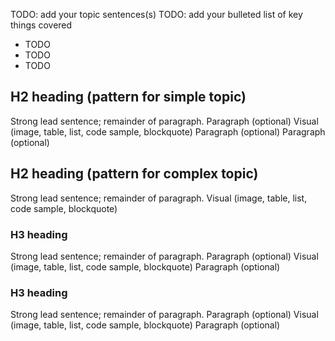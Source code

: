 <!-- 1. Topic sentence(s) --------------------------------------------------------------------------------

    Goal: state what's in this unit and how it aligns to the 'describe' learning objective

    Pattern:
        One paragraph of 2-3 sentences:
            Sentence 1: State that this unit addresses ("how it works")
            Sentence 2: State that this unit targets the learning objective: "Describe how <features> of <product> work to <solve problem>."
            Sentence 3-4 (optional): Give the rationale ("helps you decide if it will meet your needs").
        Table-of-contents as a bulleted list (do not simply list every heading you'll have on the page, group them into about 3 high-level areas)

    Heading: do not add an H1 or H2 title here, an auto-generated H1 will appear above this content

    Example: "Here, we'll discuss how Logic Apps works behind the scenes. You'll learn about all the pieces of Logic apps and see how they fit together into an app. This knowledge will help you decide whether Logic Apps will work for you without any customization. In cases where you do need to create custom components, you'll be able to determine how difficult it will be.
        * Connectors, triggers, actions
        * Control actions
        * Logic Apps Designer"
-->
TODO: add your topic sentences(s)
TODO: add your bulleted list of key things covered
* TODO
* TODO
* TODO

<!-- 2. Chunked content-------------------------------------------------------------------------------------

    Goal:
        Cover the components of <product> and how they work.
        Repeat this pattern multiple times as needed.

    Pattern:
        Break the content into 'chunks' where each chunk has three things:
            1. An H2 or H3 heading describing the goal of the chunk
            2. 1-3 paragraphs of text, with a strong lead sentence in the first paragraph
            3. Visual like an image, table, list, code sample, or blockquote

    [Learning-unit structural guidance](https://review.docs.microsoft.com/learn-docs/docs/id-guidance-structure-learning-content?branch=master)
-->

## H2 heading (pattern for simple topic)
Strong lead sentence; remainder of paragraph.
Paragraph (optional)
Visual (image, table, list, code sample, blockquote)
Paragraph (optional)
Paragraph (optional)

## H2 heading (pattern for complex topic)
Strong lead sentence; remainder of paragraph.
Visual (image, table, list, code sample, blockquote)
### H3 heading
Strong lead sentence; remainder of paragraph.
Paragraph (optional)
Visual (image, table, list, code sample, blockquote)
Paragraph (optional)
### H3 heading
Strong lead sentence; remainder of paragraph.
Paragraph (optional)
Visual (image, table, list, code sample, blockquote)
Paragraph (optional)

<!-- - - - - - - - - - - - - - - - - - - - - - - - - - - - - - - - - - - - - - - - -->

<!-- Do not add a unit summary or references/links -->